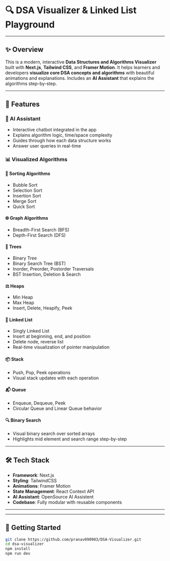 # 🔍 DSA Visualizer & Linked List Playground

 <!--![DSA Visualizer Banner](https://your-banner-image-link.com) Optional: Add a cool banner image -->



---

## ✨ Overview

This is a modern, interactive **Data Structures and Algorithms Visualizer** built with **Next.js**, **Tailwind CSS**, and **Framer Motion**. It helps learners and developers **visualize core DSA concepts and algorithms** with beautiful animations and explanations. Includes an **AI Assistant** that explains the algorithms step-by-step.

---

## 🧠 Features

### 🤖 AI Assistant
- Interactive chatbot integrated in the app
- Explains algorithm logic, time/space complexity
- Guides through how each data structure works
- Answer user queries in real-time

### 📊 Visualized Algorithms

#### 🔁 Sorting Algorithms
- Bubble Sort
- Selection Sort
- Insertion Sort
- Merge Sort
- Quick Sort

#### 🌐 Graph Algorithms
- Breadth-First Search (BFS)
- Depth-First Search (DFS)

#### 🌳 Trees
- Binary Tree
- Binary Search Tree (BST)
- Inorder, Preorder, Postorder Traversals
- BST Insertion, Deletion & Search

#### ⚖️ Heaps
- Min Heap
- Max Heap
- Insert, Delete, Heapify, Peek

#### 🧵 Linked List
- Singly Linked List
- Insert at beginning, end, and position
- Delete node, reverse list
- Real-time visualization of pointer manipulation

#### 📦 Stack
- Push, Pop, Peek operations
- Visual stack updates with each operation

#### 📬 Queue
- Enqueue, Dequeue, Peek
- Circular Queue and Linear Queue behavior

#### 🔍 Binary Search
- Visual binary search over sorted arrays
- Highlights mid element and search range step-by-step

---

## 🛠️ Tech Stack

- **Framework**: Next.js
- **Styling**: TailwindCSS
- **Animations**: Framer Motion
- **State Management**: React Context API
- **AI Assistant**: OpenSource AI Assistent
- **Codebase**: Fully modular with reusable components

---

---

## 🚀 Getting Started

```bash
git clone https://github.com/pranav090903/DSA-Visualizer.git
cd dsa-visualizer
npm install
npm run dev


